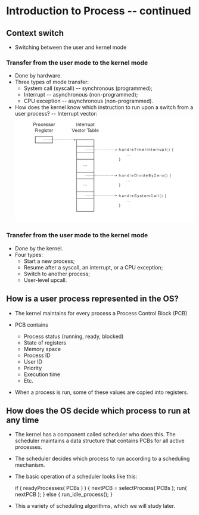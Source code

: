 # Introduction to Process -- continued

## Context switch ##

- Switching between the user and kernel mode

### Transfer from the user mode to the kernel mode

- Done by hardware.
- Three types of mode transfer:
  - System call (syscall) -- synchronous (programmed);
  - Interrupt -- asynchronous (non-programmed);
  - CPU exception -- asynchronous (non-programmed).
- How does the kernel know which instruction to run upon a switch from a
  user process? -- Interrupt vector:
![Interrupt vector](interruptVector.png)

### Transfer from the user mode to the kernel mode

- Done by the kernel.
- Four types:
  - Start a new process;
  - Resume after a syscall, an interrupt, or a CPU exception;
  - Switch to another process;
  - User-level upcall.


## How is a user process represented in the OS?

- The kernel maintains for every process a Process Control Block (PCB)
- PCB contains
  - Process status (running, ready, blocked)
  - State of registers
  - Memory space
  - Process ID
  - User ID
  - Priority
  - Execution time
  - Etc.

- When a process is run, some of these values are copied into
  registers.

## How does the OS decide which process to run at any time

	
- The kernel has a component called scheduler who does this.  The
  scheduler maintains a data structure that contains PCBs for all
  active processes.
- The scheduler decides which process to run according to a scheduling
  mechanism.
- The basic operation of a scheduler looks like this:

    if ( readyProcesses( PCBs ) ) {
	    nextPCB = selectProcess( PCBs );
	    run( nextPCB );
    } else {
	    run_idle_process();
    }

- This a variety of scheduling algorithms, which we will study later.





